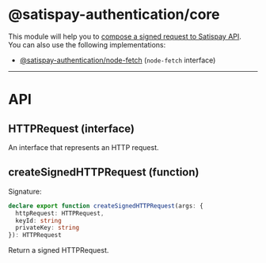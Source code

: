 # @satispay-authentication/core

This module will help you to [compose a signed request to Satispay API](https://developers.satispay.com/reference).  
You can also use the following implementations:

- [@satispay-authentication/node-fetch](https://www.npmjs.com/package/@satispay-authentication/node-fetch) (`node-fetch` interface)

---

# API

## HTTPRequest (interface)

An interface that represents an HTTP request.

## createSignedHTTPRequest (function)

Signature:

```Typescript
declare export function createSignedHTTPRequest(args: {
  httpRequest: HTTPRequest,
  keyId: string
  privateKey: string
}): HTTPRequest
```

Return a signed HTTPRequest.
